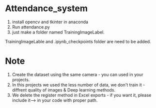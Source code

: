 # Attendance_system

 1. install opencv and tkinter in anaconda 
 2. Run attendance.py 
 3. just make a folder named TrainingImageLabel.

TrainingImageLable and .ipynb_checkpoints folder are need to be added.

# Note
  1. Create the dataset using the same camera -  you can used in your projects. 
  2. In this projects we used the less number of data, we don't train it - diffrent quality of images & Deep learning methods.
  3. We delete the register method in Excel exports - if you want it, please include it--> in your code with proper path.
